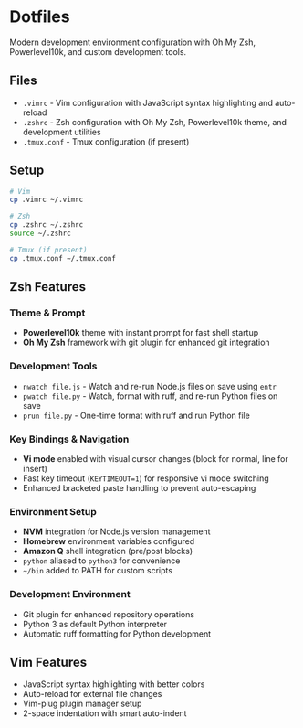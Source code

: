 # Dotfiles

Modern development environment configuration with Oh My Zsh, Powerlevel10k, and custom development tools.

## Files

- `.vimrc` - Vim configuration with JavaScript syntax highlighting and auto-reload
- `.zshrc` - Zsh configuration with Oh My Zsh, Powerlevel10k theme, and development utilities
- `.tmux.conf` - Tmux configuration (if present)

## Setup

```bash
# Vim
cp .vimrc ~/.vimrc

# Zsh  
cp .zshrc ~/.zshrc
source ~/.zshrc

# Tmux (if present)
cp .tmux.conf ~/.tmux.conf
```

## Zsh Features

### Theme & Prompt
- **Powerlevel10k** theme with instant prompt for fast shell startup
- **Oh My Zsh** framework with git plugin for enhanced git integration

### Development Tools
- `nwatch file.js` - Watch and re-run Node.js files on save using `entr`
- `pwatch file.py` - Watch, format with ruff, and re-run Python files on save
- `prun file.py` - One-time format with ruff and run Python file

### Key Bindings & Navigation
- **Vi mode** enabled with visual cursor changes (block for normal, line for insert)
- Fast key timeout (`KEYTIMEOUT=1`) for responsive vi mode switching
- Enhanced bracketed paste handling to prevent auto-escaping

### Environment Setup
- **NVM** integration for Node.js version management
- **Homebrew** environment variables configured
- **Amazon Q** shell integration (pre/post blocks)
- `python` aliased to `python3` for convenience
- `~/bin` added to PATH for custom scripts

### Development Environment
- Git plugin for enhanced repository operations
- Python 3 as default Python interpreter
- Automatic ruff formatting for Python development

## Vim Features

- JavaScript syntax highlighting with better colors
- Auto-reload for external file changes
- Vim-plug plugin manager setup
- 2-space indentation with smart auto-indent
